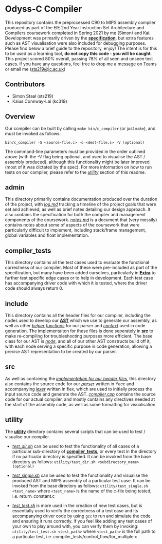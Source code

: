 Odyss-C Compiler
==================

This repository contains the preprocessed C90 to MIPS assembly compiler produced as part of the EIE 2nd Year Instruction Set Architecture and Compilers coursework completed in Spring 2021 by me (Simon) and Kai. Development was primarily driven by the [**specification**](admin/c_compiler), but extra features such as AST visualisation were also included for debugging purposes. Please find below a brief guide to the repository, enjoy! The intent is for this to be used as a learning tool, **do not copy this code - you will be caught**. This project scored 80% overall, passing 78% of all seen and unseen test cases. If you have any questions, feel free to drop me a message on Teams or email me (sts219@ic.ac.uk)

Contributors
------------
- Simon Staal (sts219)
- Kaius Connway-Lai (kc319)


Overview
--------
Our compiler can be built by calling `make bin/c_compiler` (or just `make`), and must be invoked as follows:

    bin/c_compiler -S <source-file.c> -o <dest-file.s> -V (optional)

The command-line parameters must be provided in the order outlined above (with the -V flag being optional, and used to visualise the AST / assembly produced), although this functionality might be later improved (most of it was dictated by the spec). For more information on how to run tests on our compiler, please refer to the [*utility*](#utility) section of this readme.


admin
-----
This directory primarily contains documentation produced over the duration of the project, with [*log.md*](admin/log.md) tracking a timeline of the project goals that were set and achieved, as well as brief notes detailing our design approach. It also contains the specification for both the compiler and management components of the coursework. [*notes.md*](admin/notes.md) is a document that (very messily) contains notes about some of aspects of the coursework that were particularly difficult to implement, including stack/frame management, global variables and float implementation.


compiler_tests
--------------
This directory contains all the test cases used to evaluate the functional correctness of our compiler. Most of these were pre-included as part of the specification, but many have been added ourselves, particularly in [**Extra**](compiler_tests/Extra) to further test specific edge cases or to help in development. Each test case has accompanying driver code with which it is tested, where the driver code should always return 0.

include
-------
This directory contains all the header files for our compiler, including the nodes used to develop our [**AST**](include/ast) which we use to generate our assembly, as well as other [*helper functions*](include/parser_list.hpp) for our parser and [*context*](include/ast/context.hpp) used in code generation. The implementaiton for these files is done seperately in [**src**](src/include_impl/ast) to make re-compiling for troubleshooting purposes more efficient. The base class for our AST is [*node*](include/ast/ast_node.hpp), and all of our other AST constructs build off it, with each node serving a specific purpose in code generation, allowing a precise AST representation to be created by our parser.

src
---
As well as containing the [*implementation for our header files*](src/include_impl/ast), this directory also contains the source code for our [*parser*](src/parser.y) written in Yacc and accompanying [*lexer*](src/lexer.flex) written in flex, which are used to initially process the input source code and generate the AST. [*compiler.cpp*](src/compiler.cpp) contains the source code for our actual compiler, and mostly contains any directives needed at the start of the assembly code, as well as some formatting for visualisation.

<a name="utility"></a>utility
-----------------------------
The [**utility**](utility) directory contains several scripts that can be used to test / visualise our compiler.
- [*test_dir.sh*](utility/test_dir.sh) can be used to test the functionality of all cases of a particular sub-directory of [**compiler_tests**](compiler_tests), or every test in the directory if no particular directory is specified. It can be invoked from the base directory as follows:
`utility/test_dir.sh <subdirectory_name> (optional)`

- [*test_single.sh*](utility/test_single.sh) can be used to test the functionality and visualise the produced AST and MIPS assembly of a particular test case. It can be invoked from the base directory as follows:
`utility/test_single.sh <test_name>`
where `<test_name>` is the name of the c-file being tested, i.e. return_constant.c

- [*test_test.sh*](utility/test_test.sh) is more used in the creation of new test cases, but is essentially used to verify the correctness of a test case and its accompanying driver code by using `gcc` to run and simulate the code and ensuring it runs correctly. If you feel like adding any test cases of your own to play around with, you can verify them by invoking:
`utility/test_test.sh <test_path>`
where `<test_path>` is the full path to a particular test, i.e. compiler_tests/control_flow/for_multiple.c
